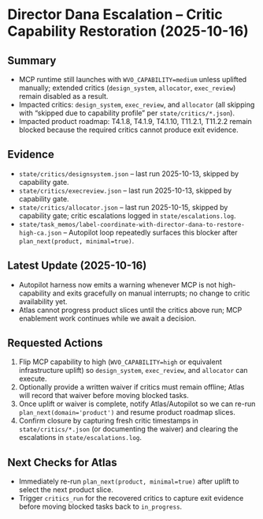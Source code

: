 # Director Dana Escalation – Critic Capability Restoration (2025-10-16)

## Summary
- MCP runtime still launches with `WVO_CAPABILITY=medium` unless uplifted manually; extended critics (`design_system`, `allocator`, `exec_review`) remain disabled as a result.
- Impacted critics: `design_system`, `exec_review`, and `allocator` (all skipping with “skipped due to capability profile” per `state/critics/*.json`).
- Impacted product roadmap: T4.1.8, T4.1.9, T4.1.10, T11.2.1, T11.2.2 remain blocked because the required critics cannot produce exit evidence.

## Evidence
- `state/critics/designsystem.json` – last run 2025-10-13, skipped by capability gate.
- `state/critics/execreview.json` – last run 2025-10-13, skipped by capability gate.
- `state/critics/allocator.json` – last run 2025-10-15, skipped by capability gate; critic escalations logged in `state/escalations.log`.
- `state/task_memos/label-coordinate-with-director-dana-to-restore-high-ca.json` – Autopilot loop repeatedly surfaces this blocker after `plan_next(product, minimal=true)`.

## Latest Update (2025-10-16)
- Autopilot harness now emits a warning whenever MCP is not high-capability and exits gracefully on manual interrupts; no change to critic availability yet.
- Atlas cannot progress product slices until the critics above run; MCP enablement work continues while we await a decision.

## Requested Actions
1. Flip MCP capability to high (`WVO_CAPABILITY=high` or equivalent infrastructure uplift) so `design_system`, `exec_review`, and `allocator` can execute.
2. Optionally provide a written waiver if critics must remain offline; Atlas will record that waiver before moving blocked tasks.
3. Once uplift or waiver is complete, notify Atlas/Autopilot so we can re-run `plan_next(domain='product')` and resume product roadmap slices.
4. Confirm closure by capturing fresh critic timestamps in `state/critics/*.json` (or documenting the waiver) and clearing the escalations in `state/escalations.log`.

## Next Checks for Atlas
- Immediately re-run `plan_next(product, minimal=true)` after uplift to select the next product slice.
- Trigger `critics_run` for the recovered critics to capture exit evidence before moving blocked tasks back to `in_progress`.
